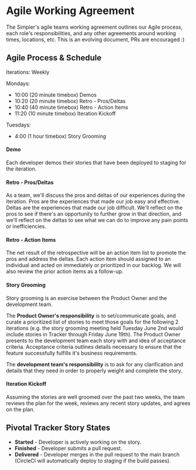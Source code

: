 Agile Working Agreement
=======================

The Simpler's agile teams working agreement outlines our Agile process,
each role's responsibilities, and any other agreements around working
times, locations, etc. This is an evolving document, PRs are encouraged :)

Agile Process & Schedule
--------------------

Iterations: Weekly

Mondays:

- 10:00 (20 minute timebox) Demos
- 10:20 (20 minute timebox) Retro - Pros/Deltas
- 10:40 (40 minute timebox) Retro - Action Items
- 11:20 (10 minute timebox) Iteration Kickoff

Tuesdays:

- 4:00 (1 hour timebox) Story Grooming

#### Demo

Each developer demos their stories that have been deployed to staging for
the iteration.

#### Retro - Pros/Deltas

As a team, we'll discuss the pros and deltas of our experiences during
the iteration. Pros are the experiences that made our job easy and
effective. Deltas are the experiences that made our job difficult.
We'll reflect on the pros to see if there's an opportunity to further grow in
that direction, and we'll reflect on the deltas to see what we can do to
improve any pain points or inefficiencies. 

#### Retro - Action Items

The net result of the retrospective will be an action item list to promote the
pros and address the deltas. Each action item should assigned to an individual
and acted on immediately or prioritized in our backlog. We will also
review the prior action items as a follow-up.

#### Story Grooming

Story grooming is an exercise between the Product Owner and the
development team.

The **Product Owner's responsibility** is to set/communicate goals, and curate a 
prioritized list of stories to meet those goals for the following 2 iterations
(e.g. the story grooming meeting held Tuesday June 2nd would
include stories in Tracker through Friday June 19th).
The Product Owner presents to the development team each story with and idea of
acceptance criteria. Acceptance criteria outlines details necessary to
ensure that the feature successfully fulfills it's business requirements.

The **development team's responsibility** is to ask for any clarification and
details that they need in order to properly weight and complete the story.

#### Iteration Kickoff

Assuming the stories are well groomed over the past two weeks, the team
reviews the plan for the week, reviews any recent story updates, and
agrees on the plan.

Pivotal Tracker Story States
------------------------------

- **Started** - Developer is actively working on the story.
- **Finished** - Developer submits a pull request.
- **Delivered** - Developer merges in the pull request to the main branch
(CircleCI will automatically deploy to staging if the build passes).
